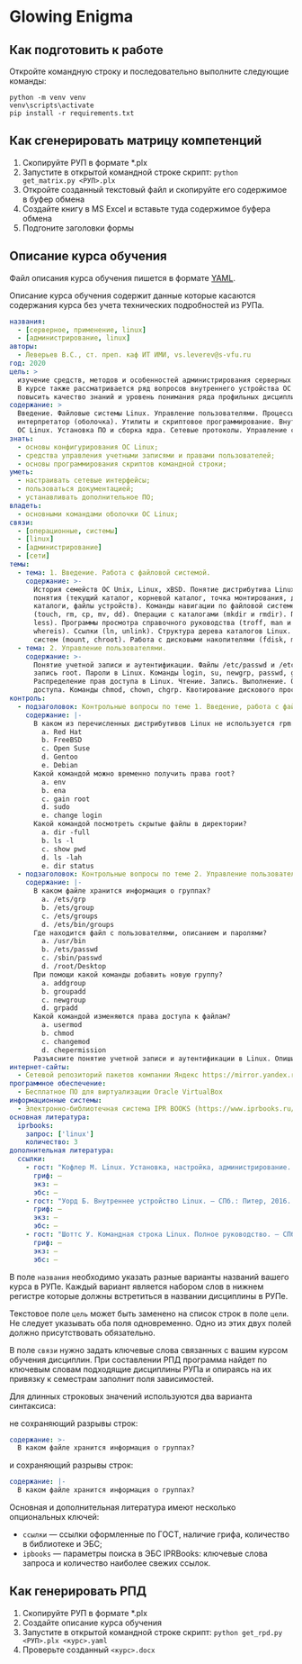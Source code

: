 # Glowing Enigma

## Как подготовить к работе

Откройте командную строку и последовательно выполните следующие команды:

```batch
python -m venv venv
venv\scripts\activate
pip install -r requirements.txt
```

## Как сгенерировать матрицу компетенций

1. Скопируйте РУП в формате *.plx
2. Запустите в открытой командной строке скрипт: `python get_matrix.py <РУП>.plx`
3. Откройте созданный текстовый файл и скопируйте его содержимое в буфер обмена
4. Создайте книгу в MS Excel и вставьте туда содержимое буфера обмена
5. Подгоните заголовки формы

## Описание курса обучения

Файл описания курса обучения пишется в формате [YAML](https://ru.wikipedia.org/wiki/YAML).

Описание курса обучения содержит данные которые касаются содержания курса без учета 
технических подробностей из РУПа.

```yaml
названия:
  - [серверное, применение, linux]
  - [администрирование, linux]
авторы:
  - Леверьев В.С., ст. преп. каф ИТ ИМИ, vs.leverev@s-vfu.ru
год: 2020
цель: >
  изучение средств, методов и особенностей администрирования серверных установок ОС Linux.
  В курсе также рассматривается ряд вопросов внутреннего устройства ОС Linux, позволяющих
  повысить качество знаний и уровень понимания ряда профильных дисциплин.
содержание: >
  Введение. Файловые системы Linux. Управление пользователями. Процессы. Командный
  интерпретатор (оболочка). Утилиты и скриптовое программирование. Внутреннее устройство
  ОС Linux. Установка ПО и сборка ядра. Сетевые протоколы. Управление сетью. Серверы.
знать:
  - основы конфигурирования ОС Linux;
  - средства управления учетными записями и правами пользователей;
  - основы программирования скриптов командной строки;
уметь:
  - настраивать сетевые интерфейсы;
  - пользоваться документацией;
  - устанавливать дополнительное ПО;
владеть:
  - основными командами оболочки ОС Linux;
связи:
  - [операционные, системы]
  - [linux]
  - [администрирование]
  - [сети]
темы:
  - тема: 1. Введение. Работа с файловой системой.
    содержание: >-
      История семейств ОС Unix, Linux, xBSD. Понятие дистрибутива Linux. Обзор популярных дистрибутивов Linux. Основные
      понятия (текущий каталог, корневой каталог, точка монтирования, домашний каталог). Типы файлов (обычные файлы,
      каталоги, файлы устройств). Команды навигации по файловой системе (cd, pushd, popd, pwd). Операции с файлами
      (touch, rm, cp, mv, dd). Операции с каталогами (mkdir и rmdir). Просмотр файлов (cat, dog, head, tail, more, 
      less). Программы просмотра справочного руководства (troff, man и info). Поиск файлов (find, locate, whatis, 
      whereis). Ссылки (ln, unlink). Структура дерева каталогов Linux. Типы файловых систем и монтирование файловых 
      систем (mount, chroot). Работа с дисковыми накопителями (fdisk, mkfs, fsck, badblocks).
  - тема: 2. Управление пользователями. 
    содержание: >-
      Понятие учетной записи и аутентификации. Файлы /etc/passwd и /etc/group, /etc/shadow и /etc/gshadow. Учетная 
      запись root. Пароли в Linux. Команды login, su, newgrp, passwd, gpasswd, chage, useradd, userdel, usermod. 
      Распределение прав доступа в Linux. Чтение. Запись. Выполнение. Особенности прав у каталогов. Назначение прав 
      доступа. Команды chmod, chown, chgrp. Квотирование дискового пространства (du, df, edquota, quota).
контроль:
  - подзаголовок: Контрольные вопросы по теме 1. Введение, работа с файловой системой 
    содержание: |-
      В каком из перечисленных дистрибутивов Linux не используется rpm или deb пакетный менеджер?
        a. Red Hat
        b. FreeBSD
        c. Open Suse
        d. Gentoo
        e. Debian
      Какой командой можно временно получить права root?
        a. env
        b. ena
        c. gain root
        d. sudo
        e. change login
      Какой командой посмотреть скрытые файлы в директории?
        a. dir -full
        b. ls -l
        c. show pwd
        d. ls -lah
        e. dir status
  - подзаголовок: Контрольные вопросы по теме 2. Управление пользователями
    содержание: |-
      В каком файле хранится информация о группах?
        a. /ets/grp
        b. /ets/group
        c. /ets/groups
        d. /ets/bin/groups
      Где находится файл с пользователями, описанием и паролями?
        a. /usr/bin
        b. /ets/passwd
        c. /sbin/passwd
        d. /root/Desktop
      При помощи какой команды добавить новую группу?
        a. addgroup
        b. groupadd
        c. newgroup
        d. grpadd
      Какой командой изменяются права доступа к файлам?
        a. usermod
        b. chmod
        c. changemod
        d. chepermission
      Разъясните понятие учетной записи и аутентификации в Linux. Опишите структуру записей файлах /etc/passwd и /etc/shadow.
интернет-сайты:
  - Сетевой репозиторий пакетов компании Яндекс https://mirror.yandex.ru/ 
программное обеспечение:
  - Бесплатное ПО для виртуализации Oracle VirtualBox
информационные системы:
  - Электронно-библиотечная система IPR BOOKS (https://www.iprbooks.ru/)
основная литература:
  iprbooks:
    запрос: ['linux']
    количество: 3 
дополнительная литература:
  ссылки:
    - гост: "Кофлер М. Linux. Установка, настройка, администрирование. — СПб.: Питер, 2014. — 768 с."
      гриф: —
      экз: —
      эбс: —  
    - гост: "Уорд Б. Внутреннее устройство Linux. — СПб.: Питер, 2016. — 384 с."
      гриф: —
      экз: —
      эбс: —  
    - гост: "Шоттс У. Командная строка Linux. Полное руководство. — СПб. — Питер, 2017. — 480 с."
      гриф: —
      экз: —
      эбс: —  
```

В поле `названия` необходимо указать разные варианты названий вашего курса в РУПе. 
Каждый вариант является набором слов в нижнем регистре которые должны встретиться в названии дисциплины в РУПе.

Текстовое поле `цель` может быть заменено на список строк в поле `цели`. Не следует
указывать оба поля одновременно. Одно из этих двух полей должно
присутствовать обязательно.

В поле `связи` нужно задать ключевые слова связанных с вашим курсом обучения дисциплин.
При составлении РПД программа найдет по ключевым словам подходящие дисциплины РУПа и опираясь
на их привязку к семестрам заполнит поля зависимостей.

Для длинных строковых значений используются два варианта синтаксиса:

не сохраняющий разрывы строк: 
```yaml
содержание: >-
  В каком файле хранится информация о группах?
```
и сохраняющий разрывы строк:
```yaml
содержание: |-
  В каком файле хранится информация о группах?
```

Основная и дополнительная литература имеют несколько опциональных ключей:
- `ссылки` — ссылки оформленные по ГОСТ, наличие грифа, количество в библиотеке и ЭБС;
- `ipbooks` — параметры поиска в ЭБС IPRBooks: ключевые слова запроса и количество наиболее свежих ссылок.


## Как генерировать РПД

1. Скопируйте РУП в формате *.plx
2. Создайте описание курса обучения
3. Запустите в открытой командной строке скрипт: `python get_rpd.py <РУП>.plx <курс>.yaml`
4. Проверьте созданный `<курс>.docx`
